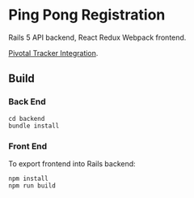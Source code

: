 # Ping Pong Registration

Rails 5 API backend, React Redux Webpack frontend.

[Pivotal Tracker Integration](https://www.pivotaltracker.com/n/projects/1615201).

## Build

### Back End
```
cd backend
bundle install
```

### Front End

To export frontend into Rails backend:

```
npm install
npm run build
```

